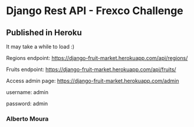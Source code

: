 # Django Rest API - Frexco Challenge

## Published in Heroku
It may take a while to load :)

Regions endpoint: https://django-fruit-market.herokuapp.com/api/regions/

Fruits endpoint: https://django-fruit-market.herokuapp.com/api/fruits/

Access admin page: https://django-fruit-market.herokuapp.com/admin

username: admin

password: admin

### Alberto Moura
